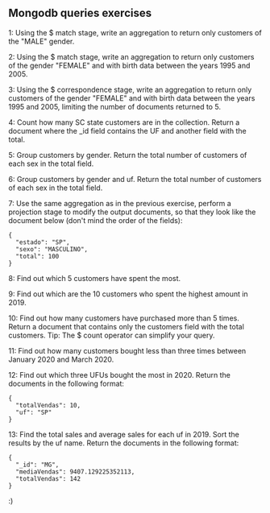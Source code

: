 ## Mongodb queries exercises

1: Using the $ match stage, write an aggregation to return only customers of the "MALE" gender.

2: Using the $ match stage, write an aggregation to return only customers of the gender "FEMALE" and with birth data between the years 1995 and 2005.

3: Using the $ correspondence stage, write an aggregation to return only customers of the gender "FEMALE" and with birth data between the years 1995 and 2005, limiting the number of documents returned to 5.

4: Count how many SC state customers are in the collection. Return a document where the _id field contains the UF and another field with the total.

5: Group customers by gender. Return the total number of customers of each sex in the total field.

6: Group customers by gender and uf. Return the total number of customers of each sex in the total field.

7: Use the same aggregation as in the previous exercise, perform a projection stage to modify the output documents, so that they look like the document below (don't mind the order of the fields):
```
{
  "estado": "SP",
  "sexo": "MASCULINO",
  "total": 100
}
```

8: Find out which 5 customers have spent the most.

9: Find out which are the 10 customers who spent the highest amount in 2019.

10: Find out how many customers have purchased more than 5 times. Return a document that contains only the customers field with the total customers.
Tip: The $ count operator can simplify your query.

11: Find out how many customers bought less than three times between January 2020 and March 2020.

12: Find out which three UFUs bought the most in 2020. Return the documents in the following format:
```
{
  "totalVendas": 10,
  "uf": "SP"
}
```

13: Find the total sales and average sales for each uf in 2019. Sort the results by the uf name. Return the documents in the following format:
```
{
  "_id": "MG",
  "mediaVendas": 9407.129225352113,
  "totalVendas": 142
}
```

:)
